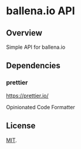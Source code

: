 # ballena.io API

## Overview

Simple API for ballena.io

## Dependencies

### prettier

https://prettier.io/

Opinionated Code Formatter

## License

[MIT](LICENSE).